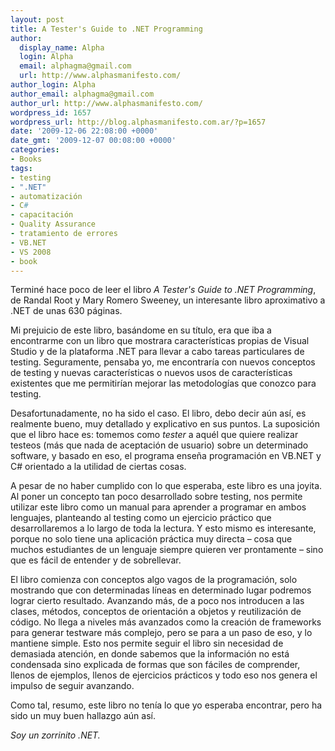 ```yaml
---
layout: post
title: A Tester's Guide to .NET Programming
author:
  display_name: Alpha
  login: Alpha
  email: alphagma@gmail.com
  url: http://www.alphasmanifesto.com/
author_login: Alpha
author_email: alphagma@gmail.com
author_url: http://www.alphasmanifesto.com/
wordpress_id: 1657
wordpress_url: http://blog.alphasmanifesto.com.ar/?p=1657
date: '2009-12-06 22:08:00 +0000'
date_gmt: '2009-12-07 00:08:00 +0000'
categories:
- Books
tags:
- testing
- ".NET"
- automatización
- C#
- capacitación
- Quality Assurance
- tratamiento de errores
- VB.NET
- VS 2008
- book
---
```


Terminé hace poco de leer el libro _A Tester's Guide to .NET Programming_, de Randal Root y Mary Romero Sweeney, un interesante libro aproximativo a .NET de unas 630 páginas.

Mi prejuicio de este libro, basándome en su título, era que iba a encontrarme con un libro que mostrara características propias de Visual Studio y de la plataforma .NET para llevar a cabo tareas particulares de testing. Seguramente, pensaba yo, me encontraría con nuevos conceptos de testing y nuevas características o nuevos usos de características existentes que me permitirían mejorar las metodologías que conozco para testing.

Desafortunadamente, no ha sido el caso. El libro, debo decir aún así, es realmente bueno, muy detallado y explicativo en sus puntos. La suposición que el libro hace es: tomemos como _tester_ a aquél que quiere realizar testeos (más que nada de aceptación de usuario) sobre un determinado software, y basado en eso, el programa enseña programación en VB.NET y C# orientado a la utilidad de ciertas cosas.

A pesar de no haber cumplido con lo que esperaba, este libro es una joyita. Al poner un concepto tan poco desarrollado sobre testing, nos permite utilizar este libro como un manual para aprender a programar en ambos lenguajes, planteando al testing como un ejercicio práctico que desarrollaremos a lo largo de toda la lectura. Y esto mismo es interesante, porque no solo tiene una aplicación práctica muy directa &ndash; cosa que muchos estudiantes de un lenguaje siempre quieren ver prontamente &ndash; sino que es fácil de entender y de sobrellevar.

El libro comienza con conceptos algo vagos de la programación, solo mostrando que con determinadas líneas en determinado lugar podremos lograr cierto resultado. Avanzando más, de a poco nos introducen a las clases, métodos, conceptos de orientación a objetos y reutilización de código. No llega a niveles más avanzados como la creación de frameworks para generar testware más complejo, pero se para a un paso de eso, y lo mantiene simple. Esto nos permite seguir el libro sin necesidad de demasiada atención, en donde sabemos que la información no está condensada sino explicada de formas que son fáciles de comprender, llenos de ejemplos, llenos de ejercicios prácticos y todo eso nos genera el impulso de seguir avanzando.

Como tal, resumo, este libro no tenía lo que yo esperaba encontrar, pero ha sido un muy buen hallazgo aún así.

_Soy un zorrinito .NET._
